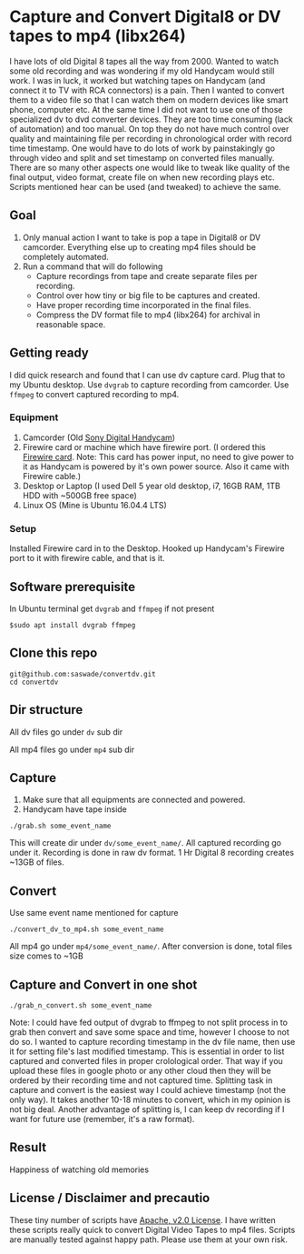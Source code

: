 # Capture and Convert Digital8 or DV tapes to mp4 (libx264)
I have lots of old Digital 8 tapes all the way from 2000. Wanted to watch some old recording and was wondering if my old Handycam would still work. I was in luck, it worked but watching tapes on Handycam (and connect it to TV with RCA connectors) is a pain. Then I wanted to convert them to a video file so that I can watch them on modern devices like smart phone, computer etc. At the same time I did not want to use one of those specialized dv to dvd converter devices. They are too time consuming (lack of automation) and too manual.
On top they do not have much control over quality and maintaining file per recording in chronological order with record time timestamp. One would have to do lots of work by painstakingly go through video and split and set timestamp on converted files manually. There are so many other aspects one would like to tweak like quality of the final output, video format, create file on when new recording plays etc. Scripts mentioned hear can be used (and tweaked) to achieve the same. 

## Goal
1. Only manual action I want to take is pop a tape in Digital8 or DV camcorder. Everything else up to creating mp4 files should be completely automated.
2. Run a command that will do following
   * Capture recordings from tape and create separate files per recording.
   * Control over how tiny or big file to be captures and created.
   * Have proper recording time incorporated in the final files.
   * Compress the DV format file to mp4 (libx264) for archival in reasonable space.

## Getting ready
I did quick research and found that I can use dv capture card. Plug that to my Ubuntu desktop. Use ```dvgrab```
to capture recording from camcorder. Use ```ffmpeg``` to convert captured recording to mp4.

### Equipment
 1. Camcorder (Old [Sony Digital Handycam](https://esupport.sony.com/US/p/model-home.pl?mdl=DCRTRV510&LOC=3))
 2. Firewire card or machine which have firewire port. (I ordered this [Firewire card](https://www.amazon.com/Firewire-Expansion-Rosewill-RC-504-Controller/dp/B004F3DM6C). Note: This card has power input, no need to give power to it as Handycam is powered by it's own power source. Also it came with Firewire cable.)
 3. Desktop or Laptop (I used Dell 5 year old desktop, i7, 16GB RAM, 1TB HDD with ~500GB free space)
 4. Linux OS (Mine is Ubuntu 16.04.4 LTS)

### Setup
Installed Firewire card in to the Desktop. Hooked up Handycam's Firewire port to it with firewire cable, and that is it.


## Software prerequisite

In Ubuntu terminal get ```dvgrab``` and ```ffmpeg``` if not present
```
$sudo apt install dvgrab ffmpeg
```

## Clone this repo
```
git@github.com:saswade/convertdv.git
cd convertdv
```

## Dir structure
All dv files go under ```dv``` sub dir

All mp4 files go under ```mp4``` sub dir

## Capture
1. Make sure that all equipments are connected and powered. 
1. Handycam have tape inside
```
./grab.sh some_event_name
```
This will create dir under
```dv/some_event_name/```.
All captured recording go under it. Recording is done in raw dv format. 
1 Hr Digital 8 recording creates ~13GB of files.
## Convert
Use same event name mentioned for capture
```
./convert_dv_to_mp4.sh some_event_name
```
All mp4 go under
```mp4/some_event_name/```.
After conversion is done, total files size comes to ~1GB
## Capture and Convert in one shot
```
./grab_n_convert.sh some_event_name
```
Note: I could have fed output of dvgrab to ffmpeg to not split process in to grab then convert and save some space and time, however I choose to not do so. I wanted to capture recording timestamp in the dv file name, then use it for setting file's last modified timestamp. This is essential in order to list captured and converted files in proper crolological order. That way if you upload these files in google photo or any other cloud then they will be ordered by their recording time and not captured time. Splitting task in capture and convert is the easiest way I could achieve timestamp (not the only way). It takes another 10-18 minutes to convert, which in my opinion is not big deal. Another advantage of splitting is, I can keep dv recording if I want for future use (remember, it's a raw format).

## Result
Happiness of watching old memories

## License / Disclaimer and precautio
These tiny number of scripts have [Apache, v2.0 License](https://www.apache.org/licenses/LICENSE-2.0).
I have written these scripts really quick to convert Digital Video Tapes to mp4 files. Scripts are manually tested against happy path. Please use them at your own risk. 
